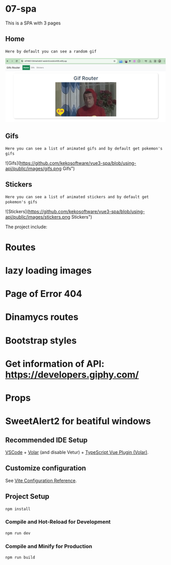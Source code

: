# 07-spa
This is a SPA with 3 pages
## Home
    Here by default you can see a random gif
![home](https://github.com/kekosoftware/vue3-spa/blob/using-api/public/images/home.png)
## Gifs
    Here you can see a list of animated gifs and by default get pokemon's gifs
![Gifs](https://github.com/kekosoftware/vue3-spa/blob/using-api/public/images/gifs.png Gifs")
## Stickers
    Here you can see a list of animated stickers and by default get pokemon's gifs
![Stickers](https://github.com/kekosoftware/vue3-spa/blob/using-api/public/images/stickers.png Stickers")

The project include:
 # Routes
 # lazy loading images
 # Page of Error 404
 # Dinamycs routes
 # Bootstrap styles
 # Get information of API: https://developers.giphy.com/
 # Props
 # SweetAlert2 for beatiful windows


## Recommended IDE Setup

[VSCode](https://code.visualstudio.com/) + [Volar](https://marketplace.visualstudio.com/items?itemName=Vue.volar) (and disable Vetur) + [TypeScript Vue Plugin (Volar)](https://marketplace.visualstudio.com/items?itemName=Vue.vscode-typescript-vue-plugin).

## Customize configuration

See [Vite Configuration Reference](https://vitejs.dev/config/).

## Project Setup

```sh
npm install
```

### Compile and Hot-Reload for Development

```sh
npm run dev
```

### Compile and Minify for Production

```sh
npm run build
```
